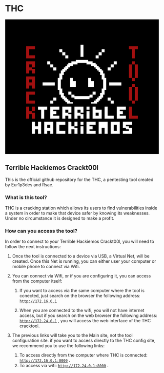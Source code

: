 # THC
![](./img/logo4.png)
## Terrible Hackiemos Crackt00l
This is the official github repository for the THC, a pentesting tool created by Eur1p3des and Rsae.
### What is this tool?
THC is a cracking station which allows its users to find vulnerabilities inside a system in order to make that device safer by knowing its weaknesses.\
Under no circumstance it is designed to make a profit.

### How can you access the tool?
In order to connect to your Terrible Hackiemos Crackt00l, you will need to follow the next instructions:
1. Once the tool is connected to a device via USB, a Virtual Net, will be created. Once this Net is running, you can either user your computer or mobile phone to connect via Wifi.
2. You can connect via Wifi, or if you are configuring it, you can access from the computer itself:

    1. If you want to access via the same computer where the tool is conected, just search on the browser the following address: [```http://172.16.0.1```](http://172.16.0.1)

    2. When you are connected to the wifi, you will not have internet access, but if you search on the web browser the following address: [```http://172.24.0.1```](http://172.24.0.1) , you will access the web interface of the THC cracktool.

3. The previous links will take you to the Main site, not the tool configuration site. if you want to access directly to the THC config site, we recommend you to use the following links:

    1. To access directly from the computer where THC is connected: [```http://172.16.0.1:8000```](http://172.16.0.1:8000) .
    2. To access via wifi: [```http://172.24.0.1:8000```](http://172.24.0.1:8000) .
